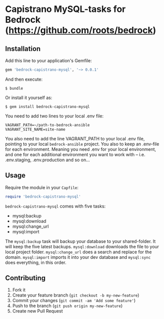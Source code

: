 # Capistrano MySQL-tasks for Bedrock (https://github.com/roots/bedrock)

## Installation

Add this line to your application's Gemfile:

```ruby
gem 'bedrock-capistrano-mysql', '~> 0.0.1'
```

And then execute:

    $ bundle

Or install it yourself as:

    $ gem install bedrock-capistrano-mysql

You need to add two lines to your local .env file:

```
VAGRANT_PATH=~/path-to-bedrock-ansible
VAGRANT_SITE_NAME=site-name
```

You also need to add the line VAGRANT_PATH to your local .env file, pointing to your local `bedrock-ansible` project. You also to keep an .env-file for each environment. Meaning you need .env for your local environment, and one for each additional environment you want to work with – i.e. .env.staging, .env.production and so on...

## Usage

Require the module in your `Capfile`:

```ruby
require 'bedrock-capistrano-mysql'
```

`bedrock-capistrano-mysql` comes with five tasks:

* mysql:backup
* mysql:download
* mysql:change_url
* mysql:import

The `mysql:backup` task will backup your database to your shared-folder. It will keep the five latest backups. `mysql:download` downloads the file to your local project folder. `mysql:change_url` does a search and replace for the domain. `mysql:import` imports it into your dev database and `mysql:sync` does everything, in this order.

## Contributing

1. Fork it
2. Create your feature branch (`git checkout -b my-new-feature`)
3. Commit your changes (`git commit -am 'Add some feature'`)
4. Push to the branch (`git push origin my-new-feature`)
5. Create new Pull Request
